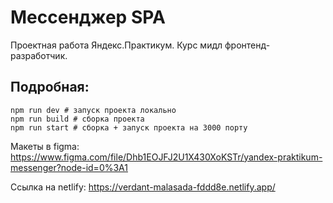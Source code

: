 # Мессенджер SPA

Проектная работа Яндекс.Практикум. Курс мидл фронтенд-разработчик.

## Подробная:
```
npm run dev # запуск проекта локально
npm run build # сборка проекта
npm run start # сборка + запуск проекта на 3000 порту
```

Макеты в figma: https://www.figma.com/file/Dhb1EOJFJ2U1X430XoKSTr/yandex-praktikum-messenger?node-id=0%3A1


Ссылка на netlify: https://verdant-malasada-fddd8e.netlify.app/
